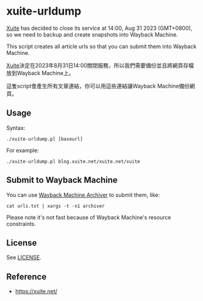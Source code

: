 # xuite-urldump

[Xuite](https://xuite.net/) has decided to close its service at 14:00, Aug 31 2023 (GMT+0800), so we need to backup and create snapshots into Wayback Machine.

This script creates all article urls so that you can submit them into Wayback Machine.

[Xuite](https://xuite.net/)決定在2023年8月31日14:00關閉服務，所以我們需要備份並且將網頁存檔放到Wayback Machine上。

這隻script會產生所有文章連結，你可以用這些連結讓Wayback Machine備份網頁。

## Usage

Syntax:

    ./xuite-urldump.pl [baseurl]

For example:

    ./xuite-urldump.pl blog.xuite.net/xuite.net/xuite

## Submit to Wayback Machine

You can use [Wayback Machine Archiver](https://github.com/agude/wayback-machine-archiver) to submit them, like:

    cat urls.txt | xargs -t -n1 archiver

Please note it's not fast because of Wayback Machine's resource constraints.

## License

See [LICENSE](LICENSE).

## Reference

* https://xuite.net/
